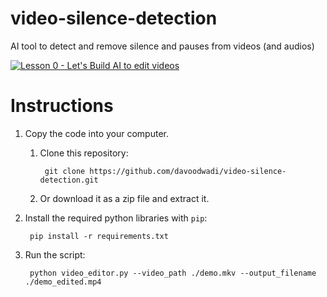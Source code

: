 # video-silence-detection

AI tool to detect and remove silence and pauses from videos (and audios)

[![Lesson 0 - Let's Build AI to edit videos](https://img.youtube.com/vi/pwrHZfrvin0/0.jpg)](https://youtu.be/pwrHZfrvin0)

# Instructions

1. Copy the code into your computer.
    1. Clone this repository:
            
            git clone https://github.com/davoodwadi/video-silence-detection.git
            
    2. Or download it as a zip file and extract it.
    
2. Install the required python libraries with `pip`:

        pip install -r requirements.txt
        
3. Run the script:

        python video_editor.py --video_path ./demo.mkv --output_filename ./demo_edited.mp4        
